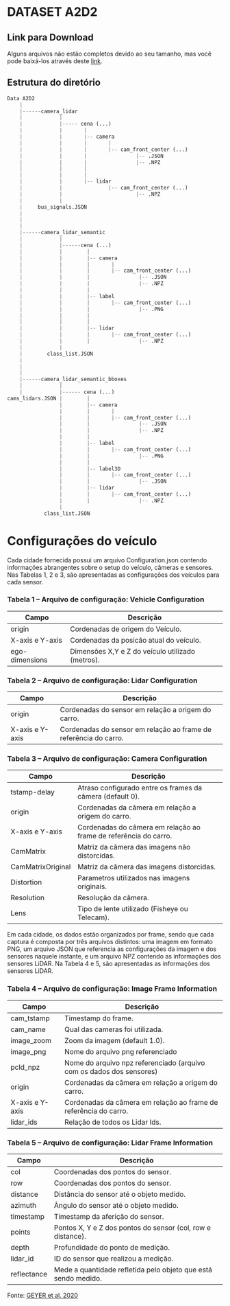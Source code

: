 # DATASET A2D2
## Link para Download
Alguns arquivos não estão completos devido ao seu tamanho, mas você pode baixá-los através deste [link]([https://www.a2d2.audi/a2d2/en/download.html](https://aev-autonomous-driving-dataset.s3.eu-central-1.amazonaws.com/a2d2-preview.tar)).

## Estrutura do diretório
``` python
Data A2D2
    |
    |------camera_lidar
    |            |
    |            |----- cena (...)
    |            |       |
    |            |       |-- camera
    |            |       |       |
    |            |       |       |-- cam_front_center (...)
    |            |       |                |-- .JSON
    |            |       |                |-- .NPZ
    |            |       |       
    |            |       |
    |            |       |-- lidar
    |            |               |-- cam_front_center (...)
    |            |                        |-- .NPZ
    |            |       
    |     bus_signals.JSON
    |
    |
    |
    |------camera_lidar_semantic
    |            |
    |            |------cena (...)
    |            |        |
    |            |        |-- camera
    |            |        |       |
    |            |        |       |-- cam_front_center (...)
    |            |        |                |-- .JSON
    |            |        |                |-- .NPZ
    |            |        |           
    |            |        |-- label
    |            |        |       |-- cam_front_center (...)
    |            |        |                |-- .PNG
    |            |        |       
    |            |        |
    |            |        |-- lidar
    |            |        |       |-- cam_front_center (...)
    |            |        |                |-- .NPZ
    |            |
    |        class_list.JSON
    |  
    |
    |
    |------camera_lidar_semantic_bboxes
    |            |
    |            |------ cena (...)
cams_lidars.JSON |        |
                 |        |-- camera
                 |        |       |
                 |        |       |-- cam_front_center (...)
                 |        |                |-- .JSON
                 |        |                |-- .NPZ
                 |        |           
                 |        |-- label
                 |        |       |-- cam_front_center (...)
                 |        |                |-- .PNG
                 |        |       
                 |        |-- label3D
                 |        |       |-- cam_front_center (...)
                 |        |                |-- .JSON
                 |        |-- lidar
                 |        |       |-- cam_front_center (...)
                 |        |                |-- .NPZ
                 |
            class_list.JSON
```
            
# Configurações do veículo
Cada cidade fornecida possui um arquivo Configuration.json contendo informações abrangentes sobre o setup do veículo, 
câmeras e sensores. Nas Tabelas 1, 2 e 3, são apresentadas as configurações dos veículos para cada sensor.

### Tabela 1 – Arquivo de configuração: Vehicle Configuration
| **Campo**          | **Descrição**                                    |
|--------------------|--------------------------------------------------|
| origin             | Cordenadas de origem do Veículo.                 |  
| X-axis e Y-axis    | Cordenadas da posicão atual do veículo.          |
| ego-dimensions     | Dimensões X,Y e Z do veículo utilizado (metros). |

### Tabela 2 – Arquivo de configuração: Lidar Configuration
| **Campo**          | **Descrição**                                                             |
|--------------------|---------------------------------------------------------------------------|
| origin             | Cordenadas do sensor em relação a origem do carro.                        |  
| X-axis e Y-axis    | Cordenadas do sensor em relação ao frame de referência do carro.          |

### Tabela 3 – Arquivo de configuração: Camera Configuration
| **Campo**          | **Descrição**                                                    |
|--------------------|------------------------------------------------------------------|
| tstamp-delay       | Atraso configurado entre os frames da câmera (default 0).        |
| origin             | Cordenadas da câmera em relação a origem do carro.               |
| X-axis e Y-axis    | Cordenadas do câmera em relação ao frame de referência do carro. |  
| CamMatrix          | Matriz da câmera das imagens não distorcidas.                    |   
| CamMatrixOriginal  | Matriz da câmera das imagens distorcidas.                        |   
| Distortion         | Parametros utilizados nas imagens originais.                     |   
| Resolution         | Resolução da câmera.                                             |   
| Lens               | Tipo de lente utilizado (Fisheye ou Telecam).                    |   

Em cada cidade, os dados estão organizados por frame, sendo que cada captura é composta
por três arquivos distintos: uma imagem em formato PNG, um arquivo JSON que referencia
as configurações da imagem e dos sensores naquele instante, e um arquivo NPZ contendo as
informações dos sensores LiDAR. Na Tabela 4 e 5, são apresentadas as informações dos sensores
LiDAR.

### Tabela 4 – Arquivo de configuração: Image Frame Information
| **Campo**        | **Descrição**                                                        | 
|------------------|----------------------------------------------------------------------|
| cam_tstamp       | Timestamp do frame.                                                  |   
| cam_name         | Qual das cameras foi utilizada.                                      |  
| image_zoom       | Zoom da imagem (default 1.0).                                        |   
| image_png        | Nome do arquivo png referenciado                                     |   
| pcld_npz         | Nome do arquivo npz referenciado (arquivo com os dados dos sensores) |   
| origin           | Cordenadas da câmera em relação a origem do carro.                   |  
| X-axis e Y-axis  | Cordenadas da câmera em relação ao frame de referência do carro.     |   
| lidar_ids        | Relação de todos os Lidar Ids.                                       | 

### Tabela 5 – Arquivo de configuração: Lidar Frame Information
| Campo       | Descrição                                                      |
|-------------|----------------------------------------------------------------|
| col         | Coordenadas dos pontos do sensor.                              |
| row         | Coordenadas dos pontos do sensor.                              |  
| distance    | Distância do sensor até o objeto medido.                       |
| azimuth     | Ângulo do sensor até o objeto medido.                          |   
| timestamp   | Timestamp da aferição do sensor.                               |   
| points      | Pontos X, Y e Z dos pontos do sensor (col, row e distance).    |  
| depth       | Profundidade do ponto de medição.                              |  
| lidar_id    | ID do sensor que realizou a medição.                           | 
| reflectance | Mede a quantidade refletida pelo objeto que está sendo medido. | 

Fonte: [GEYER et al. 2020](https://www.a2d2.audi/a2d2/en.html)  

